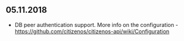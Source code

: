 ## 05.11.2018

* DB peer authentication support. More info on the configuration - https://github.com/citizenos/citizenos-api/wiki/Configuration